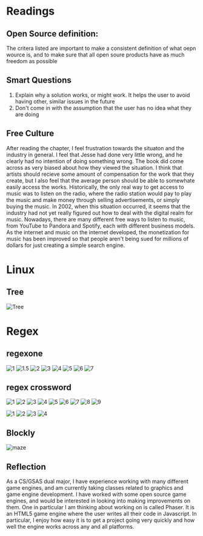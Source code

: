 # Readings
## Open Source definition:
The critera listed are important to make a consistent definition of what oepn wource is, and to make sure that all open soure products have as much freedom as possible

## Smart Questions
1. Explain why a solution works, or might work. It helps the user to avoid having other, similar issues in the future
2. Don't come in with the assumption that the user has no idea what they are doing

## Free Culture
After reading the chapter, I feel frustration towards the situaton and the industry in general. I feel that Jesse had done very little wrong, and he clearly had no intention of doing something wrong. The book did come across as very biased about how they viewed the situation. I think that artists should recieve some amount of compensation for the work that they create, but I also feel that the average person should be able to somewhate easily access the works. Historically, the only real way to get access to music was to listen on the radio, where the radio station would pay to play the music and make money through selling advertisements, or simply buying the music. In 2002, when this situation occurred, it seems that the industry had not yet really figured out how to deal with the digital realm for music. Nowadays, there are many different free ways to listen to music, from YouTube to Pandora and Spotify, each with different business models. As the internet and music on the internet developed, the monetization for music has been improved so that people aren't being sued for millions of dollars for just creating a simple search engine.

# Linux

## Tree
![Tree](images/lab1_tree.png)

# Regex

## regexone
![1](images/lab1regex/ex1.png)
![1.5](images/lab1regex/ex1.5.png)
![2](images/lab1regex/ex2.png)
![3](images/lab1regex/ex3.png)
![4](images/lab1regex/ex4.png)
![5](images/lab1regex/ex5.png)
![6](images/lab1regex/ex6.png)
![7](images/lab1regex/ex7.png)

## regex crossword
![1](images/lab1pt2/ex1.png)
![2](images/lab1pt2/ex2.png)
![3](images/lab1pt2/ex3.png)
![4](images/lab1pt2/ex4.png)
![5](images/lab1pt2/ex5.png)
![6](images/lab1pt2/ex6.png)
![7](images/lab1pt2/ex7.png)
![8](images/lab1pt2/ex8.png)
![9](images/lab1pt2/ex9.png)

![1](images/lab1pt2/p1.png)
![2](images/lab1pt2/p2.png)
![3](images/lab1pt2/p3.png)
![4](images/lab1pt2/p4.png)

## Blockly
![maze](images/lab1maze.png)

## Reflection
As a CS/GSAS dual major, I have experience working with many different game engines, and am currently taking classes related to graphics and game engine development. I have worked with some open source game engines, and would be interested in looking into making improvements on them. One in particular I am thinking about working on is called Phaser. It is an HTML5 game engine where the user writes all their code in Javascript. In particular, I enjoy how easy it is to get a project going very quickly and how well the engine works across any and all platforms.